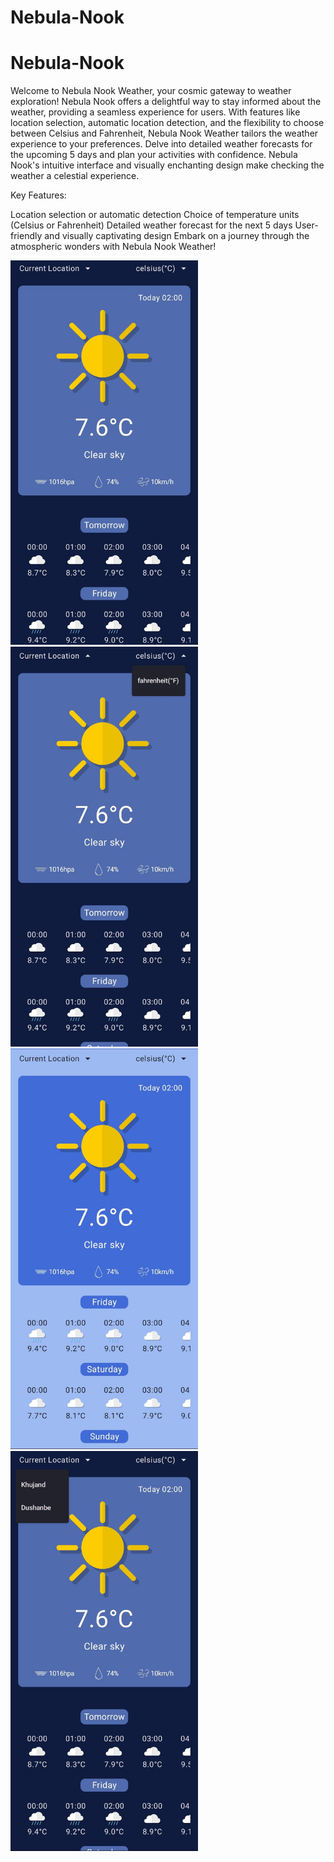 ﻿# Nebula-Nook
# Nebula-Nook
Welcome to Nebula Nook Weather, your cosmic gateway to weather exploration! Nebula Nook offers a delightful way to stay informed about the weather, providing a seamless experience for users. With features like location selection, automatic location detection, and the flexibility to choose between Celsius and Fahrenheit, Nebula Nook Weather tailors the weather experience to your preferences. Delve into detailed weather forecasts for the upcoming 5 days and plan your activities with confidence. Nebula Nook's intuitive interface and visually enchanting design make checking the weather a celestial experience.

Key Features:

Location selection or automatic detection
Choice of temperature units (Celsius or Fahrenheit)
Detailed weather forecast for the next 5 days
User-friendly and visually captivating design
Embark on a journey through the atmospheric wonders with Nebula Nook Weather!

<img src="-2147483648_-216091.jpg" alt="Weather App" width="300">
<img src="-2147483648_-216093.jpg" alt="Weather App" width="300">
<img src="-2147483648_-216095.jpg" alt="Weather App" width="300">
<img src="-2147483648_-216097.jpg" alt="Weather App" width="300">
